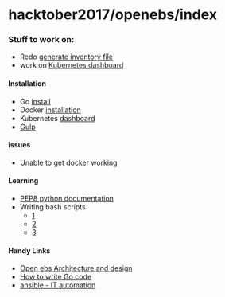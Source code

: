 # hacktober2017/openebs/index

### Stuff to work on:
- Redo [generate inventory file](https://github.com/openebs/openebs/blob/d6c7ae279f303a47b7a43ae4d37156af7f3b6d3e/e2e/ansible/roles/inventory/files/generate_inventory.py)
- work on [Kubernetes dashboard](https://kubernetes.io/docs/tasks/access-application-cluster/web-ui-dashboard/)


#### Installation
- Go [install](https://golang.org/doc/install)
- Docker [installation](https://docs.docker.com/get-started/#setup)
- Kubernetes [dashboard](https://github.com/kubernetes/dashboard/wiki/Getting-started)
- [Gulp](https://github.com/gulpjs/gulp/blob/master/docs/getting-started.md#install-the-gulp-command)


#### issues
- Unable to get docker working

#### Learning
- [PEP8 python documentation](https://www.python.org/dev/peps/pep-0008/#introduction)
- Writing bash scripts
	- [1](https://ryanstutorials.net/bash-scripting-tutorial/bash-script.php)
	- [2](http://matt.might.net/articles/bash-by-example/)
	- [3](https://www.panix.com/~elflord/unix/bash-tute.html)
	
#### Handy Links
- [Open ebs Architecture and design](https://github.com/openebs/openebs/blob/master/contribute/design/OpenEBS%20Architecture%20and%20Design.pdf)
- [How to write Go code](https://golang.org/doc/code.html)
- [ansible - IT automation](https://www.ansible.com)

